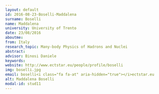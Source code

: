 ```yaml
---
layout: default 
id: 2016-08-23-Boselli-Maddalena
surname: Boselli
name: Maddalena
university: University of Trento
date: 23/08/2016
aboutme: 
from: Italy
research_topic: Many-body Physics of Hadrons and Nuclei
abstract: 
advisor: Binosi Daniele
keywords: 
website: http://www.ectstar.eu/people/profile/boselli
img: boselli.jpg
email: boselli<i class="fa fa-at" aria-hidden="true"></i>ectstar.eu
alt: Maddalena Boselli
modal-id: stud11
---
```

